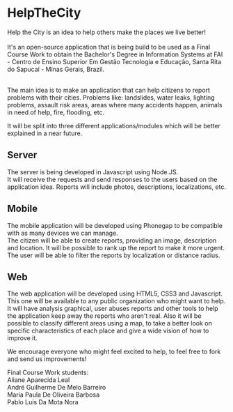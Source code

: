 # HelpTheCity

Help the City is an idea to help others make the places we live better!<br/>
<br/>
It's an open-source application that is being build to be used as a Final Course Work
to obtain the Bachelor's Degree in Information Systems at FAI - Centro de Ensino Superior
Em Gestão Tecnologia e Educação, Santa Rita do Sapucaí - Minas Gerais, Brazil.<br/>
<br/>

The main idea is to make an application that can help citizens to report problems with their cities.
Problems like: landslides, water leaks, lighting problems, assault risk areas, areas where many accidents happen,
animals in need of help, fire, flooding, etc.

It will be split into three different applications/modules which will be better explained in a near future.

## Server 
The server is being developed in Javascript using Node.JS.<br/>
It will receive the requests and send responses to the users
based on the application idea. Reports will include photos, descriptions, localizations, etc.

## Mobile
The mobile application will be developed using Phonegap to be compatible with as many devices we can manage.<br/>
The citizen will be able to create reports, providing an image, description and location. It will be possible to rank up
the report to make it more urgent. The user will be able to filter the reports by localization or distance radius.

## Web
The web application will be developed using HTML5, CSS3 and Javascript.<br/>
This one will be available to any public organization who might want to help. It will have analysis graphical,
user abuses reports and other tools to help the application keep away the reports who aren't real. Also it will be possible
to classify different areas using a map, to take a better look on specific characteristics of each place and give a
wide vision of how to improve it.<br/>


We encourage everyone who might feel excited to help, to feel free to fork and send us improvements!


Final Course Work students:<br/>
Aliane Aparecida Leal<br/>
André Guilherme De Melo Barreiro<br/>
Maria Paula De Oliveira Barbosa<br/>
Pablo Luís Da Mota Nora<br/>
